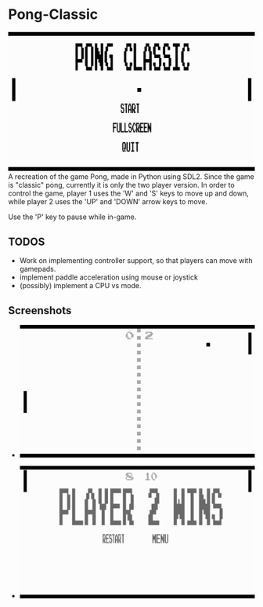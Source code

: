 # Pong-Classic
![Pong Classic!](Pong.png)
A recreation of the game Pong, made in Python using SDL2. Since the game is "classic" pong,
currently it is only the two player version. In order to control the game, player 1 uses the
'W' and 'S' keys to move up and down, while player 2 uses the 'UP' and 'DOWN' arrow keys to move.

Use the 'P' key to pause while in-game.

## TODOS
* Work on implementing controller support, so that players can move with gamepads.
* implement paddle acceleration using mouse or joystick
* (possibly) implement a CPU vs mode.

## Screenshots

* ![some gameplay!](Pong_Gameplay.png)

* ![player 2 won!](Pong_Winner.png)
